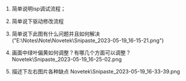 1. 简单说明isp调试流程； 
   
2. 简单说下驱动修改流程
   
3. 简单说下此图有什么问题并且如何解决
   ("E:\Notes\Note\Novetek\Snipaste_2023-05-19_16-15-21.png")

4. 画面中绿叶偏黄如何调整？有哪几个方面可以调整？
   Novetek\Snipaste_2023-05-19_16-25-02.png
   
5. 描述下左右图片各种缺点
   Novetek\Snipaste_2023-05-19_16-33-39.png
















